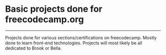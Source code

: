 # Basic projects done for freecodecamp.org
---
Projects done for various sections/certifications on freecodecamp. Mostly done to learn front-end technologies. Projects will most likely be all dedicated to Brook or Bella.
